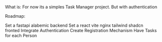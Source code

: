 What is:
For now its a simples Task Manager project. But with authentication

Roadmap: 

Set a fastapi alabemic backend
Set a react vite nginx tailwind shadcn fronted 
Integrate Authentication
Create Registration Mechanism
Have Tasks for each Person